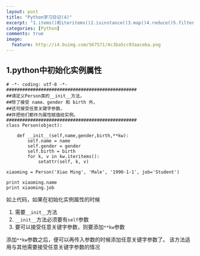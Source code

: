 ```yaml
---
layout: post
title: "Python学习日记(4)"
excerpt: "1.items()和iteritems()2.isinstance()3.map()4.reduce()5.filter()6.strip()7.math.modf()8. sorted()9.lambda关键字"
categories: [Python]
comments: true
image:
  feature: http://i4.buimg.com/567571/4c3ba5cc93aaceba.png
---
```

## 1.python中初始化实例属性

    # -*- coding: utf-8 -*-
    #################################################
    ##请定义Person类的__init__方法，
    ##除了接受 name、gender 和 birth 外，
    ##还可接受任意关键字参数，
    ##并把他们都作为属性赋值给实例。
    #################################################
    class Person(object):

        def __init__(self,name,gender,birth,**kw):
            self.name = name
            self.gender = gender
            self.birth = birth
            for k, v in kw.iteritems():
                setattr(self, k, v)

    xiaoming = Person('Xiao Ming', 'Male', '1990-1-1', job='Student')

    print xiaoming.name
    print xiaoming.job

如上代码，如果在初始化实例属性的时候
1. 需要`__init__`方法
2. `__init__`方法必须要有`self`参数
3. 要可以接受任意关键字参数，则要添加`**kw`参数

添加`**kw`参数之后，便可以再传入参数的时候添加任意关键字参数了。
该方法适用与其他需要接受任意关键字参数的情况  
